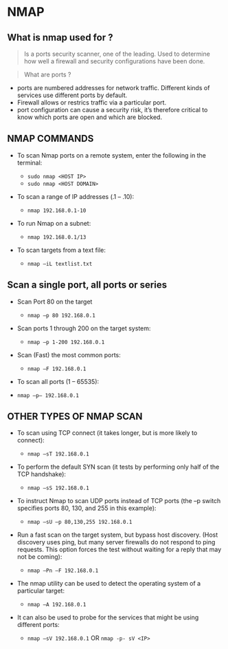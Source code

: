 # NMAP

## What is nmap used for ?
> Is a ports security scanner, one of the leading.
> Used to determine how well a firewall and security configurations have been done.

> What are ports ? 
-  ports are numbered addresses for network traffic. Different kinds of services use different ports by default.
- Firewall allows or restrics traffic via a particular port.
- port configuration can cause a security risk, it’s therefore critical to know which ports are open and which are blocked.

## NMAP COMMANDS
* To scan Nmap ports on a  remote system, enter the following in the terminal:
    - ```sudo nmap <HOST IP>```
    - ```sudo nmap <HOST DOMAIN>```

* To scan a range of IP addresses (.1 – .10):
    - ```nmap 192.168.0.1-10```

* To run Nmap on a subnet:
    - ```nmap 192.168.0.1/13```

* To scan targets from a text file:
    - ```nmap –iL textlist.txt```

## Scan a single port, all ports or series

* Scan Port 80 on the target
    - ```nmap –p 80 192.168.0.1```

* Scan ports 1 through 200 on the target system:
    - ```nmap –p 1-200 192.168.0.1```

* Scan (Fast) the most common ports:
    - ```nmap –F 192.168.0.1```

* To scan all ports (1 – 65535):
- ```nmap –p– 192.168.0.1```


## OTHER TYPES OF NMAP SCAN
* To scan using TCP connect (it takes longer, but is more likely to connect):
    - ```nmap –sT 192.168.0.1```

* To perform the default SYN scan (it tests by performing only half of the TCP handshake):
    - ```nmap –sS 192.168.0.1```

* To instruct Nmap to scan UDP ports instead of TCP ports (the –p switch specifies ports 80, 130, and 255 in this example):
    - ```nmap –sU –p 80,130,255 192.168.0.1```

* Run a fast scan on the target system, but bypass host discovery. (Host discovery uses ping, but many server firewalls do not respond to ping requests. This option forces the test without waiting for a reply that may not be coming):
    - ```nmap –Pn –F 192.168.0.1```

* The nmap utility can be used to detect the operating system of a particular target:
    - ```nmap –A 192.168.0.1```

* It can also be used to probe for the services that might be using different ports:
    - ```nmap –sV 192.168.0.1``` OR ```nmap -p- sV <IP>```

